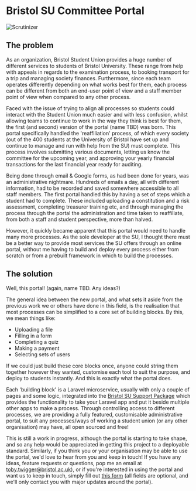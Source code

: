 # Bristol SU Committee Portal

![Scrutinizer](https://scrutinizer-ci.com/g/bristol-su/committee-portal/badges/quality-score.png?b=master)

## The problem

As an organization, Bristol Student Union provides a huge number of different services to students of Bristol University. These range from help with appeals in regards to the examination process, to booking transport for a trip and managing society finances. Furthermore, since each team operates differently depending on what works best for them, each process can be different from both an end-user point of view and a staff member point of view when compared to any other process.

Faced with the issue of trying to align all processes so students could interact with the Student Union much easier and with less confusion, whilst allowing teams to continue to work in the way they think is best for them, the first (and second) version of the portal (name TBD) was born. This portal specifically handled the 'reaffiliation' process, of which every society (out of the 400 students at the University of Bristol have set up and continue to manage and run with help from the SU) must complete. This process involves submitting various documents, letting us know the committee for the upcoming year, and approving your yearly financial transactions for the last financial year ready for auditing.

Being done through email & Google forms, as had been done for years, was an administrative nightmare. Hundreds of emails a day, all with different information, had to be recorded and saved somewhere accessible to all staff members. The first portal handled this by having a set of steps which a student had to complete. These included uploading a constitution and a risk assessment, completing treasurer training etc, and through managing the process through the portal the administration and time taken to reaffiliate, from both a staff and student perspective, more than halved.

However, it quickly became apparent that this portal would need to handle many more processes. As the sole developer at the SU, I thought there must be a better way to provide most services the SU offers through an online portal, without me having to build and deploy every process either from scratch or from a prebuilt framework in which to build the processes.

## The solution

Well, this portal! (again, name TBD. Any ideas?) 

The general idea between the new portal, and what sets it aside from the previous work we or others have done in this field, is the realisation that most processes can be simplified to a core set of building blocks. By this, we mean things like:

- Uploading a file
- Filling in a form
- Completing a quiz
- Making a payment
- Selecting sets of users

If we could just build these core blocks once, anyone could string them together however they wanted, customise each tool to suit the purpose, and deploy to students instantly. And this is exactly what the portal does.

Each 'building block' is a Laravel microservice, usually with only a couple of pages and some logic, integrated into the [Bristol SU Support Package](https://github.com/bristol-su/support) which provides the functionality to take your Laravel app and put it beside multiple other apps to make a process. Through controlling access to different processes, we are providing a fully featured, customisable administrative portal, to suit any processes/ways of working a student union (or any other organisation) may have, all open sourced and free!

This is still a work in progress, although the portal is starting to take shape, and so any help would be appreciated in getting this project to a deployable standard. Similarly, if you think you or your organisation may be able to use the portal, we'd love to hear from you and keep in touch! If you have any ideas, feature requests or questions, pop me an email at [toby.twigger@bristol.ac.uk](mailto:toby.twigger@bristol.ac.uk)), or if you're interested in using the portal and want us to keep in touch, simply fill out [this form](https://www.bristolsu.org.uk/portalinterest) (all fields are optional, and we'll only contact you with major updates around the portal).
